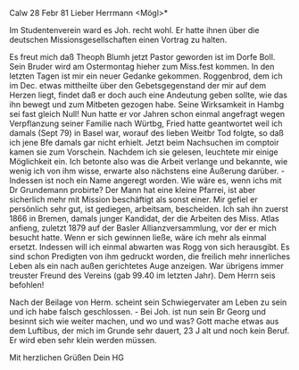  Calw 28 Febr 81
Lieber Herrmann <Mögl>*

Im Studentenverein ward es Joh. recht wohl. Er hatte ihnen über die deutschen Missionsgesellschaften einen Vortrag zu halten.

Es freut mich daß Theoph Blumh jetzt Pastor geworden ist im Dorfe Boll. Sein Bruder wird am Ostermontag hieher zum Miss.fest kommen. 
In den letzten Tagen ist mir ein neuer Gedanke gekommen. Roggenbrod, dem ich im Dec. etwas mittheilte über den Gebetsgegenstand der mir auf dem Herzen liegt, findet daß er doch auch eine Andeutung geben sollte, wie das ihn bewegt und zum Mitbeten gezogen habe. Seine Wirksamkeit in Hambg sei fast gleich Null! Nun hatte er vor Jahren schon einmal angefragt wegen Verpflanzung seiner Familie nach Würtbg, Fried hatte geantwortet weil ich damals (Sept 79) in Basel war, worauf des lieben Weitbr Tod folgte, so daß ich jene Bfe damals gar nicht erhielt. Jetzt beim Nachsuchen im comptoir kamen sie zum Vorschein. Nachdem ich sie gelesen, leuchtete mir einige Möglichkeit ein. Ich betonte also was die Arbeit verlange und bekannte, wie wenig ich von ihm wisse, erwarte also nächstens eine Äußerung darüber. - Indessen ist noch ein Name angeregt worden. Wie wäre es, wenn ichs mit Dr Grundemann probirte? Der Mann hat eine kleine Pfarrei, ist aber sicherlich mehr mit Mission beschäftigt als sonst einer. Mir gefiel er persönlich sehr gut, ist gediegen, arbeitsam, bescheiden. Ich sah ihn zuerst 1866 in Bremen, damals junger Kandidat, der die Arbeiten des Miss. Atlas anfieng, zuletzt 1879 auf der Basler Allianzversammlung, vor der er mich besucht hatte. Wenn er sich gewinnen ließe, wäre ich mehr als einmal ersetzt. Indessen will ich einmal abwarten was Rogg von sich herausgibt. Es sind schon Predigten von ihm gedruckt worden, die freilich mehr innerliches Leben als ein nach außen gerichtetes Auge anzeigen. War übrigens immer treuster Freund des Vereins (gab 99.40 im letzten Jahr). Dem Herrn seis befohlen!

Nach der Beilage von Herm. scheint sein Schwiegervater am Leben zu sein und ich habe falsch geschlossen. - Bei Joh. ist nun sein Br Georg und besinnt sich wie weiter machen, und wo und was? Gott mache etwas aus dem Luftibus, der mich im Grunde sehr dauert, 23 J alt und noch kein Beruf. Er wird eben sehr klein werden müssen.

 Mit herzlichen Grüßen
 Dein HG
